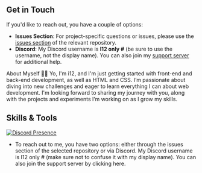 ## Get in Touch
If you'd like to reach out, you have a couple of options:

- **Issues Section**: For project-specific questions or issues, please use the [issues section](link-to-issues) of the relevant repository.
- **Discord**: My Discord username is **I12 only #** (be sure to use the username, not the display name). You can also join my [support server]([link-to-support-server](https://discord.gg/n85xEVyARR)) for additional help.

About Myself 🧑‍💻
Yo, I'm i12, and I'm just getting started with front-end and back-end development, as well as HTML and CSS. I’m passionate about diving into new challenges and eager to learn everything I can about web development. I'm looking forward to sharing my journey with you, along with the projects and experiments I’m working on as I grow my skills.


## Skills & Tools

[![Discord Presence](https://lanyard.cnrad.dev/api/1189523423131615284)](https://discord.com/users/1189523423131615284)

- To reach out to me, you have two options: either through the issues section of the selected repository or via Discord. My Discord username is I12 only # (make sure not to confuse it with my display name). You can also join the support server by clicking here.








<!---
Chromaview/Chromaview is a ✨ special ✨ repository because its `README.md` (this file) appears on your GitHub profile.
You can click the Preview link to take a look at your changes.
--->
